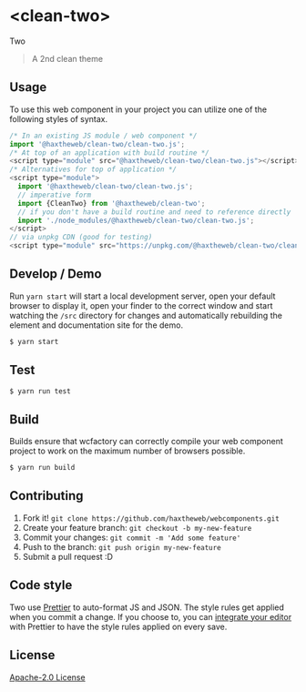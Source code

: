 # &lt;clean-two&gt;

Two
> A 2nd clean theme

## Usage
To use this web component in your project you can utilize one of the following styles of syntax.

```js
/* In an existing JS module / web component */
import '@haxtheweb/clean-two/clean-two.js';
/* At top of an application with build routine */
<script type="module" src="@haxtheweb/clean-two/clean-two.js"></script>
/* Alternatives for top of application */
<script type="module">
  import '@haxtheweb/clean-two/clean-two.js';
  // imperative form
  import {CleanTwo} from '@haxtheweb/clean-two';
  // if you don't have a build routine and need to reference directly
  import './node_modules/@haxtheweb/clean-two/clean-two.js';
</script>
// via unpkg CDN (good for testing)
<script type="module" src="https://unpkg.com/@haxtheweb/clean-two/clean-two.js"></script>
```

## Develop / Demo
Run `yarn start` will start a local development server, open your default browser to display it, open your finder to the correct window and start watching the `/src` directory for changes and automatically rebuilding the element and documentation site for the demo.
```bash
$ yarn start
```

## Test

```bash
$ yarn run test
```

## Build
Builds ensure that wcfactory can correctly compile your web component project to
work on the maximum number of browsers possible.
```bash
$ yarn run build
```

## Contributing

1. Fork it! `git clone https://github.com/haxtheweb/webcomponents.git`
2. Create your feature branch: `git checkout -b my-new-feature`
3. Commit your changes: `git commit -m 'Add some feature'`
4. Push to the branch: `git push origin my-new-feature`
5. Submit a pull request :D

## Code style

Two  use [Prettier][prettier] to auto-format JS and JSON.  The style rules get applied when you commit a change.  If you choose to, you can [integrate your editor][prettier-ed] with Prettier to have the style rules applied on every save.

[prettier]: https://github.com/prettier/prettier/
[prettier-ed]: https://github.com/prettier/prettier/#editor-integration
[polyserve]: https://github.com/Polymer/polyserve
[web-component-tester]: https://github.com/Polymer/web-component-tester

## License
[Apache-2.0 License](http://opensource.org/licenses/Apache-2.0)